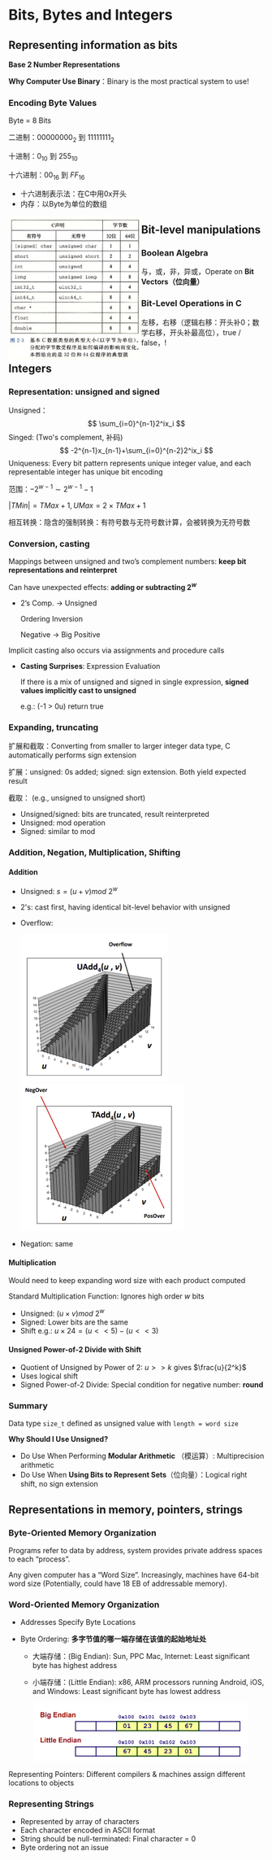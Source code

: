 # Bits, Bytes and Integers

## Representing information as bits

**Base 2 Number Representations**

**Why Computer Use Binary**：Binary is the most practical system to use!

### Encoding Byte Values

Byte = 8 Bits

二进制：$00000000_2$ 到 $11111111_2$

十进制：$0_{10}$ 到 $255_{10}$

十六进制：$00_{16}$ 到 $FF_{16}$

* 十六进制表示法：在C中用0x开头
* 内存：以Byte为单位的数组

<img src=".\Images\Data Representations.png" style="zoom:50%;" align=left />



## Bit-level manipulations

### Boolean Algebra

与，或，非，异或，Operate on **Bit Vectors（位向量）**

### Bit-Level Operations in C

左移，右移（逻辑右移：开头补0；数学右移，开头补最高位），true / false，!



## Integers

### Representation: unsigned and signed

Unsigned：
$$
\sum_{i=0}^{n-1}2^ix_i
$$
Singed: (Two's complement, 补码)
$$
-2^{n-1}x_{n-1}+\sum_{i=0}^{n-2}2^ix_i
$$
Uniqueness: Every bit pattern represents  unique integer value, and each representable integer has  unique bit encoding

范围：$-2^{w-1} \sim 2^{w-1}-1$

$|TMin| = TMax + 1,UMax = 2 \times TMax + 1$

相互转换：隐含的强制转换：有符号数与无符号数计算，会被转换为无符号数

### Conversion, casting

Mappings between unsigned and two’s complement numbers: **keep bit representations and reinterpret**

Can have unexpected effects: **adding or subtracting $2 ^ w$**

* 2’s Comp. $\rightarrow$ Unsigned

  Ordering Inversion

  Negative $\rightarrow$ Big Positive

Implicit casting also occurs via assignments and procedure calls

* **Casting Surprises**: Expression Evaluation

  If there is a mix of unsigned and signed in single expression,  **signed values implicitly cast to unsigned**

  e.g.: (-1 > 0u) return true

### Expanding, truncating

扩展和截取：Converting from smaller to larger integer data type, C automatically performs sign extension

扩展：unsigned: 0s added; signed: sign extension. Both yield expected result

截取： (e.g., unsigned to unsigned short)

* Unsigned/signed: bits are truncated, result reinterpreted
* Unsigned: mod operation
* Signed: similar to mod

### Addition, Negation, Multiplication, Shifting

#### Addition

* Unsigned: $s=(u+v)mod\ 2^w$

* 2's: cast first, having identical bit-level behavior with unsigned

* Overflow: 

  <img src=".\Images\UAdd Overflow.png" style="zoom:50%;" /><img src=".\Images\TAdd Overflow.png" style="zoom:50%;" />

* Negation: same

#### Multiplication

Would need to keep expanding word size with each product computed

Standard Multiplication Function: Ignores high order $w$ bits

* Unsigned: $(u \times v)mod \ 2^w$
* Signed: Lower bits are the same
* Shift e.g.: $u \times 24 =(u << 5) - (u << 3)$

#### Unsigned Power-of-2 Divide with Shift

* Quotient of Unsigned by Power of 2: $u >> k$ gives $\frac{u}{2^k}$
* Uses logical shift
* Signed Power-of-2 Divide: Special condition for negative number: **round**



### Summary

Data type `size_t` defined as unsigned value with `length = word size`

**Why Should I Use Unsigned?**

* Do Use When Performing **Modular Arithmetic** （模运算）:  Multiprecision arithmetic
* Do Use When **Using Bits to Represent Sets**（位向量）：Logical right shift, no sign extension





## Representations in memory, pointers, strings

### Byte-Oriented Memory Organization

Programs refer to data by address, system provides private address spaces to each “process”.

Any given computer has a “Word Size”. Increasingly, machines have 64-bit word size (Potentially, could have 18 EB of addressable memory).

### Word-Oriented Memory Organization

* Addresses Specify Byte  Locations

* Byte Ordering: **多字节值的哪一端存储在该值的起始地址处**

  * 大端存储：(Big Endian): Sun, PPC Mac, Internet: Least significant byte has highest address

  * 小端存储：(Little Endian): x86, ARM processors running Android, iOS, and  Windows: Least significant byte has lowest address

    <img src=".\Images\Byte Ordering.png" style="zoom:50%;" />
Representing Pointers: Different compilers & machines assign different locations to objects

### Representing Strings

* Represented by array of characters
* Each character encoded in ASCII format
* String should be null-terminated: Final character = 0
* Byte ordering not an issue